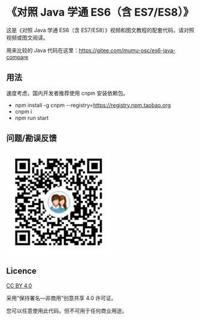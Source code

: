 # 《对照 Java 学通 ES6（含 ES7/ES8）》

<div align="left">
这是《对照 Java 学通 ES6（含 ES7/ES8）》视频和图文教程的配套代码，请对照视频或图文阅读。
</div>

用来比较的 Java 代码在这里：https://gitee.com/mumu-osc/es6-java-compare

## 用法

速度考虑，国内开发者推荐使用 cnpm 安装依赖包。

-   npm install -g cnpm --registry=https://registry.npm.taobao.org
-   cnpm i
-   npm run start

## 问题/勘误反馈

<img src="./src/assets/imgs/es6.png" width="280">

## Licence

<a href="https://creativecommons.org/licenses/by/4.0/">CC BY 4.0</a>

采用“保持署名—非商用”创意共享 4.0 许可证。

您可以任意使用此代码，但不可用于任何商业用途。
